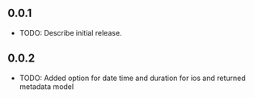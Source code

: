 ## 0.0.1

* TODO: Describe initial release.

## 0.0.2

* TODO: Added option for date time and duration for ios and returned metadata model